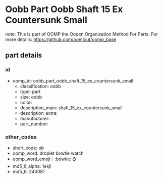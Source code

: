 # Oobb Part Oobb Shaft 15 Ex Countersunk Small  

note: This is part of OOMP the Oopen Organization Method For Parts. For more details: https://github.com/oomlout/oomp_base

##  part details





### id
* oomp_id: oobb_part_oobb_shaft_15_ex_countersunk_small
  * classification: oobb
  * type: part
  * size: oobb
  * color: 
  * description_main: shaft_15_ex_countersunk_small
  * description_extra: 
  * manufacturer: 
  * part_number: 

### other_codes
* short_code: ob
* oomp_word: droplet bowtie watch
* oomp_word_emoji :droplet: :bowtie: :watch:
* md5_6_alpha: 1ekjl
* md5_6: 240081